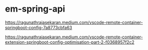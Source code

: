 # em-spring-api

https://ragunathrajasekaran.medium.com/vscode-remote-container-springboot-config-7a8773cbfa63

https://ragunathrajasekaran.medium.com/vscode-remote-container-extension-springboot-config-optimisation-part-2-f0368957f2c2
